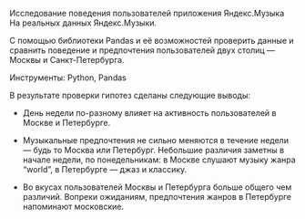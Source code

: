 Исследование поведения пользователей приложения Яндекс.Музыка	На реальных данных Яндекс.Музыки. 

C помощью библиотеки Pandas и её возможностей проверить данные и сравнить поведение и предпочтения пользователей двух столиц — Москвы и Санкт-Петербурга.	

Инструменты: Python, Pandas

В результате проверки гипотез сделаны следующие выводы:

- День недели по-разному влияет на активность пользователей в Москве и Петербурге.

- Музыкальные предпочтения не сильно меняются в течение недели — будь то Москва или Петербург. Небольшие различия заметны в начале недели, по понедельникам:
в Москве слушают музыку жанра “world”, в Петербурге — джаз и классику.

- Во вкусах пользователей Москвы и Петербурга больше общего чем различий. Вопреки ожиданиям, предпочтения жанров в Петербурге напоминают московские.
